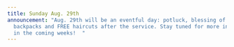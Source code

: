```yaml
---
title: Sunday Aug. 29th
announcement: "Aug. 29th will be an eventful day: potluck, blessing of the
  backpacks and FREE haircuts after the service. Stay tuned for more information
  in the coming weeks!  "
---
```


